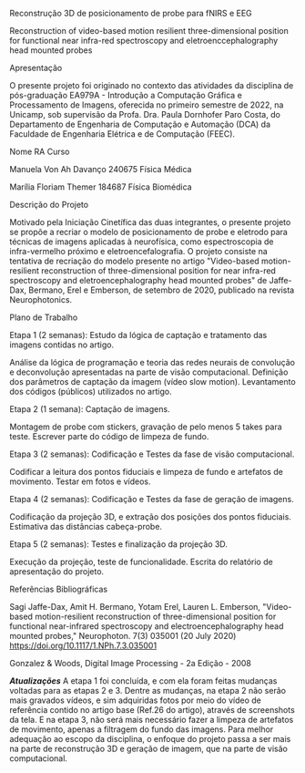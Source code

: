 Reconstrução 3D de posicionamento de probe para fNIRS e EEG

Reconstruction of video-based motion resilient three-dimensional position for functional near infra-red spectroscopy and eletroenccephalography head mounted probes
  
Apresentação
  
O presente projeto foi originado no contexto das atividades da disciplina de pós-graduação EA979A - Introdução a Computação Gráfica e Processamento de Imagens, oferecida no primeiro semestre de 2022, na Unicamp, sob supervisão da Profa. Dra. Paula Dornhofer Paro Costa, do Departamento de Engenharia de Computação e Automação (DCA) da Faculdade de Engenharia Elétrica e de Computação (FEEC).

Nome	                  RA	     Curso
  
Manuela Von Ah Davanço	240675	Física Médica
  
Marília Floriam Themer	184687	Física Biomédica
  
Descrição do Projeto
  
Motivado pela Iniciação Cinetífica das duas integrantes, o presente projeto se propõe a recriar o modelo de posicionamento de probe e eletrodo para técnicas de imagens aplicadas à neurofísica, como espectroscopia de infra-vermelho próximo e eletroencefalografia. O projeto consiste na tentativa de recriação do modelo presente no artigo "Video-based motion-resilient reconstruction of three-dimensional position for near infra-red spectroscopy and eletroencephalography head mounted probes" de Jaffe-Dax, Bermano, Erel e Emberson, de setembro de 2020, publicado na revista Neurophotonics.
  
Plano de Trabalho

Etapa 1 (2 semanas): Estudo da lógica de captação e tratamento das imagens contidas no artigo.

  Análise da lógica de programação e teoria das redes neurais de convolução e deconvolução apresentadas na parte de visão computacional. 
  Definição dos parâmetros de captação da imagem (vídeo slow motion).
  Levantamento dos códigos (públicos) utilizados no artigo.

Etapa 2 (1 semana): Captação de imagens.

  Montagem de probe com stickers, gravação de pelo menos 5 takes para teste. 
  Escrever parte do código de limpeza de fundo. 

Etapa 3 (2 semanas): Codificação e Testes da fase de visão computacional.

  Codificar a leitura dos pontos fiduciais e limpeza de fundo e artefatos de movimento.
  Testar em fotos e vídeos.

Etapa 4 (2 semanas): Codificação e Testes da fase de geração de imagens. 

  Codificação da projeção 3D, e extração dos posições dos pontos fiduciais.
  Estimativa das distâncias cabeça-probe.
  
Etapa 5 (2 semanas): Testes e finalização da projeção 3D.

  Execução da projeção, teste de funcionalidade.
  Escrita do relatório de apresentação do projeto.
  

Referências Bibliográficas
  
Sagi Jaffe-Dax, Amit H. Bermano, Yotam Erel, Lauren L. Emberson, "Video-based motion-resilient reconstruction of three-dimensional position for functional near-infrared spectroscopy and electroencephalography head mounted probes," Neurophoton. 7(3) 035001 (20 July 2020) https://doi.org/10.1117/1.NPh.7.3.035001
  
  
Gonzalez & Woods, Digital Image Processing -  2a Edição - 2008


***Atualizações***
A etapa 1 foi concluída, e com ela foram feitas mudanças voltadas para as etapas 2 e 3.
Dentre as mudanças, na etapa 2 não serão mais gravados vídeos, e sim adquiridas fotos por meio do vídeo de referência contido no artigo base (Ref.26 do artigo), através de screenshots da tela.
E na etapa 3, não será mais necessário fazer a limpeza de artefatos de movimento, apenas a filtragem do fundo das imagens.
Para melhor adequação ao escopo da disciplina, o enfoque do projeto passa a ser mais na parte de reconstrução 3D e geração de imagem, que na parte de visão computacional.
